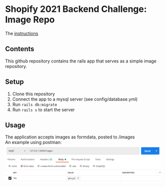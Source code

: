 # Shopify 2021 Backend Challenge: Image Repo
The [instructions](https://docs.google.com/document/d/1ZKRywXQLZWOqVOHC4JkF3LqdpO3Llpfk_CkZPR8bjak/edit)

## Contents
This github repository contains the rails app that serves as a simple image repository.

## Setup
1.  Clone this repository
2.  Connect the app to a mysql server (see config/database.yml)
3.  Run ``rails db:migrate`` 
4.  Run ``rails s`` to start the server

## Usage
The application accepts images as formdata, posted to /images \
An example using postman:
![postman_example](postman_example.png)



